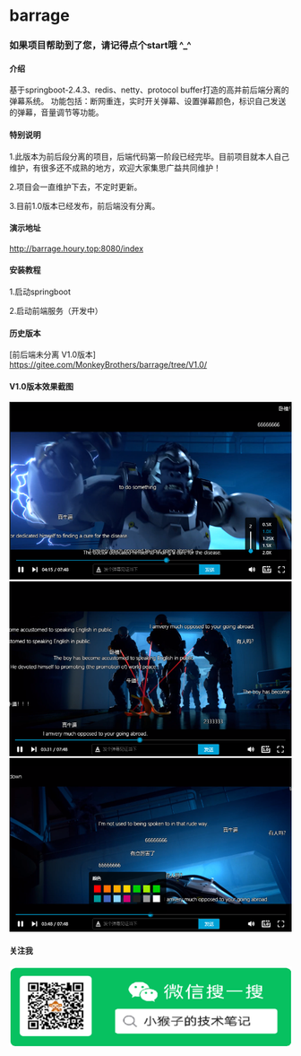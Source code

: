 # barrage


### 如果项目帮助到了您，请记得点个start哦  ^_^


#### 介绍
基于springboot-2.4.3、redis、netty、protocol buffer打造的高并前后端分离的弹幕系统。
功能包括：断网重连，实时开关弹幕、设置弹幕颜色，标识自己发送的弹幕，音量调节等功能。


#### 特别说明
1.此版本为前后段分离的项目，后端代码第一阶段已经完毕。目前项目就本人自己维护，有很多还不成熟的地方，欢迎大家集思广益共同维护！

2.项目会一直维护下去，不定时更新。

3.目前1.0版本已经发布，前后端没有分离。

#### 演示地址
http://barrage.houry.top:8080/index

#### 安装教程
1.启动springboot

2.启动前端服务（开发中）


#### 历史版本
[前后端未分离 V1.0版本] https://gitee.com/MonkeyBrothers/barrage/tree/V1.0/


#### V1.0版本效果截图
![avatar](/images/1.png)
![avatar](/images/2.png)
![avatar](/images/3.png)

#### 关注我
![avatar](/images/WeChat.png)
